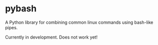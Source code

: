 # pybash
A Python library for combining common linux commands using bash-like pipes.

Currently in development. Does not work yet!
